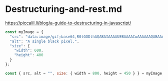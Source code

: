 # Destructuring-and-rest.md
https://piccalil.li/blog/a-guide-to-destructuring-in-javascript/

```js
const myImage = {
  "src": "data:image/gif;base64,R0lGODlhAQABAIAAAAUEBAAAACwAAAAAAQABAAACAkQBADs",
  "alt": "A single black pixel.",
  "size": {
    "width": 600,
    "height": 400
  }
};

const { src, alt = "", size: { width = 800, height = 450 } } = myImage;
```
